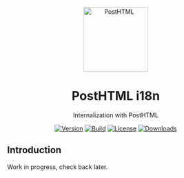 <div align="center">
  <img width="150" height="150" alt="PostHTML" src="https://posthtml.github.io/posthtml/logo.svg">
  <h1>PostHTML i18n</h1>
  <p>Internalization with PostHTML</p>

  [![Version][npm-version-shield]][npm]
  [![Build][github-ci-shield]][github-ci]
  [![License][license-shield]][license]
  [![Downloads][npm-stats-shield]][npm-stats]
</div>

## Introduction

Work in progress, check back later.

[npm]: https://www.npmjs.com/package/posthtml-i18n
[npm-version-shield]: https://img.shields.io/npm/v/posthtml-i18n.svg
[npm-stats]: http://npm-stat.com/charts.html?package=posthtml-i18n
[npm-stats-shield]: https://img.shields.io/npm/dt/posthtml-i18n.svg
[github-ci]: https://github.com/posthtml/posthtml-i18n/actions/workflows/nodejs.yml
[github-ci-shield]: https://github.com/posthtml/posthtml-i18n/actions/workflows/nodejs.yml/badge.svg
[license]: ./license
[license-shield]: https://img.shields.io/npm/l/posthtml-i18n.svg
